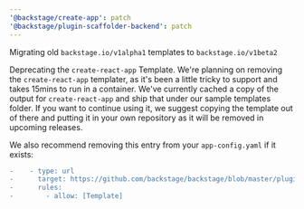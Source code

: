 ```yaml
---
'@backstage/create-app': patch
'@backstage/plugin-scaffolder-backend': patch
---
```


Migrating old `backstage.io/v1alpha1` templates to `backstage.io/v1beta2`

Deprecating the `create-react-app` Template. We're planning on removing the `create-react-app` templater, as it's been a little tricky to support and takes 15mins to run in a container. We've currently cached a copy of the output for `create-react-app` and ship that under our sample templates folder. If you want to continue using it, we suggest copying the template out of there and putting it in your own repository as it will be removed in upcoming releases.

We also recommend removing this entry from your `app-config.yaml` if it exists:

```diff
-    - type: url
-      target: https://github.com/backstage/backstage/blob/master/plugins/scaffolder-backend/sample-templates/create-react-app/template.yaml
-      rules:
-        - allow: [Template]
```
